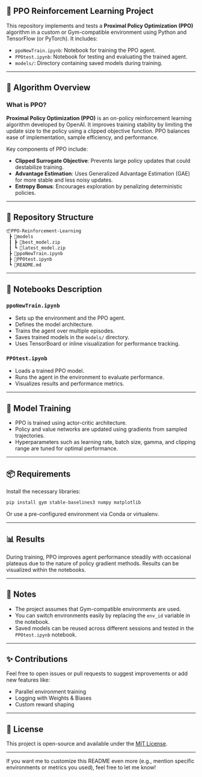 ## 🧠 PPO Reinforcement Learning Project

This repository implements and tests a **Proximal Policy Optimization (PPO)** algorithm in a custom or Gym-compatible environment using Python and TensorFlow (or PyTorch). It includes:

- `ppoNewTrain.ipynb`: Notebook for training the PPO agent.
- `PPOtest.ipynb`: Notebook for testing and evaluating the trained agent.
- `models/`: Directory containing saved models during training.

---

## 🚀 Algorithm Overview

### What is PPO?

**Proximal Policy Optimization (PPO)** is an on-policy reinforcement learning algorithm developed by OpenAI. It improves training stability by limiting the update size to the policy using a clipped objective function. PPO balances ease of implementation, sample efficiency, and performance.

Key components of PPO include:

- **Clipped Surrogate Objective**: Prevents large policy updates that could destabilize training.
- **Advantage Estimation**: Uses Generalized Advantage Estimation (GAE) for more stable and less noisy updates.
- **Entropy Bonus**: Encourages exploration by penalizing deterministic policies.

---

## 📁 Repository Structure

```bash
📦PPO-Reinforcement-Learning
 ┣ 📂models
 ┃ ┣ 📜best_model.zip
 ┃ ┗ 📜latest_model.zip
 ┣ 📜ppoNewTrain.ipynb
 ┣ 📜PPOtest.ipynb
 ┗ 📜README.md
```

---

## 📒 Notebooks Description

### `ppoNewTrain.ipynb`
- Sets up the environment and the PPO agent.
- Defines the model architecture.
- Trains the agent over multiple episodes.
- Saves trained models in the `models/` directory.
- Uses TensorBoard or inline visualization for performance tracking.

### `PPOtest.ipynb`
- Loads a trained PPO model.
- Runs the agent in the environment to evaluate performance.
- Visualizes results and performance metrics.

---

## 🧠 Model Training

- PPO is trained using actor-critic architecture.
- Policy and value networks are updated using gradients from sampled trajectories.
- Hyperparameters such as learning rate, batch size, gamma, and clipping range are tuned for optimal performance.

---

## 📦 Requirements

Install the necessary libraries:

```bash
pip install gym stable-baselines3 numpy matplotlib
```

Or use a pre-configured environment via Conda or virtualenv.

---

## 📊 Results

During training, PPO improves agent performance steadily with occasional plateaus due to the nature of policy gradient methods. Results can be visualized within the notebooks.

---

## 📌 Notes

- The project assumes that Gym-compatible environments are used.
- You can switch environments easily by replacing the `env_id` variable in the notebook.
- Saved models can be reused across different sessions and tested in the `PPOtest.ipynb` notebook.

---

## ✨ Contributions

Feel free to open issues or pull requests to suggest improvements or add new features like:
- Parallel environment training
- Logging with Weights & Biases
- Custom reward shaping

---

## 📜 License

This project is open-source and available under the [MIT License](LICENSE).

---

If you want me to customize this README even more (e.g., mention specific environments or metrics you used), feel free to let me know!
